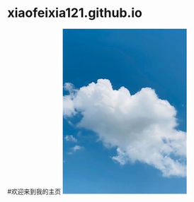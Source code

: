# xiaofeixia121.github.io
#欢迎来到我的主页
![image](https://github.com/xiaofeixia121/xiaofeixia121.github.io/blob/main/th.png)
